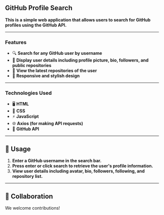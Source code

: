 ## GitHub Profile Search

**This is a simple web application that allows users to search for GitHub profiles using the GitHub API.**

---

### Features
- 🔍 **Search for any GitHub user by username**
- 📄 **Display user details including profile picture, bio, followers, and public repositories**
- 📌 **View the latest repositories of the user**
- 🎨 **Responsive and stylish design**

---

### Technologies Used
- 🖥️ **HTML**
- 🎨 **CSS**
- ⚡ **JavaScript**
- 🌐 **Axios (for making API requests)**
- 🔗 **GitHub API**

---

## 📖 Usage
1. **Enter a GitHub username in the search bar.**
2. **Press enter or click search to retrieve the user's profile information.**
3. **View user details including avatar, bio, followers, following, and repository list.**

---

## 🤝 Collaboration
We welcome contributions!
